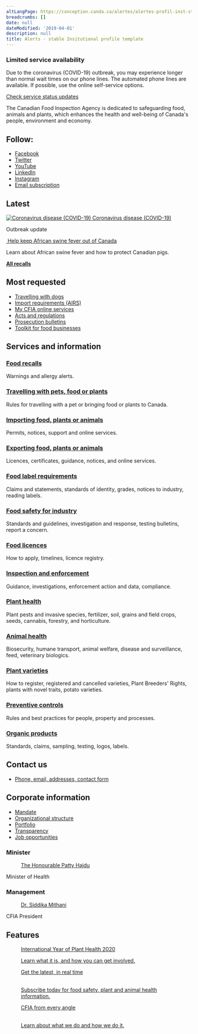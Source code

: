 ```yaml
---
altLangPage: https://conception.canda.ca/alertes/alertes-profil-inst-stable.html
breadcrumbs: []
date: null
dateModified: '2019-04-01'
description: null
title: Alerts - stable Insitutional profile template
---
```



<div class="row">
 <div class="col-md-12">
  <section class="alert alert-warning">
   <h3>
    Limited service availability
   </h3>
   <p>
    Due to the coronavirus (COVID-19) outbreak, you may experience longer than normal wait times on our phone lines.
					The automated phone lines are available. If possible, use the online self-service options.
   </p>
   <p>
    <a href="#">
     Check service status updates
    </a>
   </p>
  </section>
 </div>
 <div class="col-sm-7 pull-left">
  <p>
   The Canadian Food Inspection Agency is dedicated to safeguarding food, animals and plants, which enhances the
				health and well-being of Canada's people, environment and economy.
  </p>
 </div>
 <div class="col-xs-12 col-sm-5 pull-right">
  <div class="row">
   <div class="col-xs-12 col-md-auto pull-right">
    <section class="followus">
     <h2>
      Follow:
     </h2>
     <ul>
      <li>
       <a class="facebook" href="https://www.facebook.com/CFIACanada">
        <span class="wb-inv">
         Facebook
        </span>
       </a>
      </li>
      <li>
       <a class="twitter" href="https://twitter.com/InspectionCan" rel="external">
        <span class="wb-inv">
         Twitter
        </span>
       </a>
      </li>
      <li>
       <a class="youtube" href="https://www.youtube.com/channel/UCaaeZ7z9HAK0-TGLBFGk4gw">
        <span class="wb-inv">
         YouTube
        </span>
       </a>
      </li>
      <li>
       <a class="linkedin" href="https://www.linkedin.com/company/canadian-food-inspection-agency" rel="external">
        <span class="wb-inv">
         LinkedIn
        </span>
       </a>
      </li>
      <li>
       <a class="instagram" href="https://www.instagram.com/cfia_canada/" rel="external">
        <span class="wb-inv">
         Instagram
        </span>
       </a>
      </li>
      <li>
       <a class="email" href="https://www.inspection.gc.ca/about-the-cfia/newsroom/email-notification/eng/1481653931267/1481654078038" rel="external">
        <span class="wb-inv">
         Email subscription
        </span>
       </a>
      </li>
     </ul>
    </section>
   </div>
  </div>
 </div>
</div>

<section>
 <h2>
  Latest
 </h2>
 <div class="gc-nws row">
  <div class="col-md-8">
   <div class="row">
    <div class="col-md-6">
     <a href="https://www.canada.ca/en/public-health/services/diseases/2019-novel-coronavirus-infection.html">
      <img alt="Coronavirus disease (COVID-19)" class="img-responsive thumbnail" src="https://www.inspection.gc.ca//DAM/DAM-aboutcfia-sujetacia/STAGING/images-images/2019_cronavirus_360x203_1580237161056_eng.jpg"/>
      Coronavirus disease (COVID-19)
     </a>
     <p>
      Outbreak update
     </p>
    </div>
    <div class="col-md-6">
     <a href="https://www.inspection.gc.ca//animal-health/terrestrial-animals/diseases/reportable/african-swine-fever/eng/1306983245302/1306983373952">
      <img alt="" class="img-responsive thumbnail" src="https://www.inspection.gc.ca//DAM/DAM-aboutcfia-sujetacia/STAGING/images-images/cfia_homepage_latest_asf_360x203_1576097841529_eng.jpg"/>
      Help keep African swine fever out of Canada
     </a>
     <p>
      Learn about African swine fever and how to protect Canadian pigs.
     </p>
    </div>
   </div>
  </div>
  <div class="wb-feeds limit-3 col-md-4">
   <ul class="feeds-cont list-unstyled lst-spcd">
    <div id="atom-feeds">
    </div>
   </ul>
   <p class="text-right">
    <strong>
     <a href="https://www.inspection.gc.ca//food-recall-warnings-and-allergy-alerts/eng/1351519587174/1351519588221">
      All recalls
     </a>
    </strong>
   </p>
  </div>
 </div>
</section>

<div class="row">
 <div class="col-md-4 col-xs-12 pull-right">
  <section class="lnkbx">
   <h2>
    Most requested
   </h2>
   <ul>
    <li>
     <a href="https://www.inspection.gc.ca//animal-health/terrestrial-animals/imports/import-policies/live-animals/pet-imports/dogs/eng/1331876172009/1331876307796">
      Travelling
							with dogs
     </a>
    </li>
    <li>
     <a href="https://www.inspection.gc.ca/importing-food-plants-or-animals/food-imports/airs/eng/1300127512994/1326599324773">
      Import
							requirements (AIRS)
     </a>
    </li>
    <li>
     <a href="https://www.inspection.gc.ca/about-the-cfia/my-cfia/eng/1482204298243/1482204318353">
      My CFIA online services
     </a>
    </li>
    <li>
     <a href="https://www.inspection.gc.ca/about-the-cfia/acts-and-regulations/eng/1299846777345/1299847442232">
      Acts and regulations
     </a>
    </li>
    <li>
     <a href="https://www.inspection.gc.ca/about-the-cfia/newsroom/prosecution-bulletins/eng/1298575869119/1299852705293">
      Prosecution
							bulletins
     </a>
    </li>
    <li>
     <a href="https://www.inspection.gc.ca/food-safety-for-industry/toolkit-for-food-businesses/eng/1427299500843/1427299800380">
      Toolkit
							for food businesses
     </a>
    </li>
   </ul>
  </section>
 </div>
 <section class="gc-srvinfo col-md-8 pull-left">
  <h2>
   Services and information
  </h2>
  <div class="wb-eqht row">
   <div class="col-md-6">
    <div>
     <h3>
      <a href="https://www.inspection.gc.ca/food-recall-warnings-and-allergy-alerts/eng/1351519587174/1351519588221">
       Food recalls
      </a>
     </h3>
     <p>
      Warnings and allergy alerts.
     </p>
    </div>
   </div>
   <div class="col-md-6">
    <div>
     <h3>
      <a href="https://www.inspection.gc.ca/travelling-with-pets-food-or-plants/eng/1573770102207/1573770205327">
       Travelling with pets,
								food or plants
      </a>
     </h3>
     <p>
      Rules for travelling with a pet or bringing food or plants to Canada.
     </p>
    </div>
   </div>
   <div class="col-md-6">
    <div>
     <h3>
      <a href="https://www.inspection.gc.ca/importing-food-plants-or-animals/eng/1573836795867/1573836899201">
       Importing food, plants or
								animals
      </a>
     </h3>
     <p>
      Permits, notices, support and online services.
     </p>
    </div>
   </div>
   <div class="col-md-6">
    <div>
     <h3>
      <a href="https://www.inspection.gc.ca/exporting-food-plants-or-animals/eng/1574084250421/1574084285748">
       Exporting food, plants or
								animals
      </a>
     </h3>
     <p>
      Licences, certificates, guidance, notices, and online services.
     </p>
    </div>
   </div>
   <div class="col-md-6">
    <div>
     <h3>
      <a href="https://www.inspection.gc.ca/food-label-requirements/eng/1574436698583/1574436791492">
       Food label requirements
      </a>
     </h3>
     <p>
      Claims and statements, standards of identity, grades, notices to industry, reading labels.
     </p>
    </div>
   </div>
   <div class="col-md-6">
    <div>
     <h3>
      <a href="https://www.inspection.gc.ca/eng/1526657042251/1526657042470">
       Food safety for industry
      </a>
     </h3>
     <p>
      Standards and guidelines, investigation and response, testing bulletins, report a concern.
     </p>
    </div>
   </div>
   <div class="col-md-6">
    <div>
     <h3>
      <a href="https://www.inspection.gc.ca/food-licences/eng/1523876882572/1523876882884">
       Food licences
      </a>
     </h3>
     <p>
      How to apply, timelines, licence registry.
     </p>
    </div>
   </div>
   <div class="col-md-6">
    <div>
     <h3>
      <a href="https://www.inspection.gc.ca/inspection-and-enforcement/eng/1546989036103/1546989075201">
       Inspection and enforcement
      </a>
     </h3>
     <p>
      Guidance, investigations, enforcement action and data, compliance.
     </p>
    </div>
   </div>
   <div class="col-md-6">
    <div>
     <h3>
      <a href="https://www.inspection.gc.ca/plant-health/eng/1299162629094/1299162708850">
       Plant health
      </a>
     </h3>
     <p>
      Plant pests and invasive species, fertilizer, soil, grains and field crops, seeds, cannabis, forestry,
							and horticulture.
     </p>
    </div>
   </div>
   <div class="col-md-6">
    <div>
     <h3>
      <a href="https://www.inspection.gc.ca/animal-health/eng/1299155513713/1299155693492">
       Animal health
      </a>
     </h3>
     <p>
      Biosecurity, humane transport, animal welfare, disease and surveillance, feed, veterinary biologics.
     </p>
    </div>
   </div>
   <div class="col-md-6">
    <div>
     <h3>
      <a href="https://www.inspection.gc.ca/plant-varieties/eng/1574194966495/1574194966823">
       Plant varieties
      </a>
     </h3>
     <p>
      How to register, registered and cancelled varieties, Plant Breeders' Rights, plants with novel traits,
							potato varieties.
     </p>
    </div>
   </div>
   <div class="col-md-6">
    <div>
     <h3>
      <a href="https://www.inspection.gc.ca/preventive-controls/eng/1526472289805/1526472290070">
       Preventive controls
      </a>
     </h3>
     <p>
      Rules and best practices for people, property and processes.
     </p>
    </div>
   </div>
   <div class="col-md-6">
    <div>
     <h3>
      <a href="https://www.inspection.gc.ca/organic-products/eng/1526652186199/1526652186496">
       Organic products
      </a>
     </h3>
     <p>
      Standards, claims, sampling, testing, logos, labels.
     </p>
    </div>
   </div>
  </div>
 </section>
 <div class="pull-right col-xs-12 col-md-4">
  <section class="lnkbx">
   <h2>
    Contact us
   </h2>
   <ul>
    <li>
     <a href="https://www.inspection.gc.ca/about-the-cfia/contact-us/eng/1546627816321/1546627838025">
      Phone, email, addresses, contact
							form
     </a>
    </li>
   </ul>
  </section>
 </div>
</div>

<div data-ajax-replace="/navi/eng/1575402056901">
</div>

<section class="gc-crprt">
 <h2>
  Corporate information
 </h2>
 <div class="row">
  <div class="col-md-4">
   <ul>
    <li>
     <a href="https://www.inspection.gc.ca/about-the-cfia/organizational-structure/mandate/eng/1299780188624/1319164463699">
      Mandate
     </a>
    </li>
    <li>
     <a href="https://www.inspection.gc.ca/about-the-cfia/organizational-structure/eng/1323224617636/1323224814073">
      Organizational
							structure
     </a>
    </li>
    <li>
     <a href="https://www.canada.ca/en/health-canada/corporate/health-portfolio.html">
      Portfolio
     </a>
    </li>
    <li>
     <a href="https://www.inspection.gc.ca/about-the-cfia/accountability/eng/1299776530447/1299776743937">
      Transparency
     </a>
    </li>
    <li>
     <a href="https://www.inspection.gc.ca/about-the-cfia/job-opportunities/eng/1299857348736/1299857657230">
      Job opportunities
     </a>
    </li>
   </ul>
  </div>
  <div class="col-md-8">
   <div class="wb-eqht row">
    <section class="col-md-4">
     <h3>
      Minister
     </h3>
     <a href="https://www.canada.ca/en/health-canada/corporate/honourable-patricia-a-hajdu.html">
      <figure>
       <img alt="" class="img-responsive thumbnail" src="https://www.inspection.gc.ca//DAM/DAM-aboutcfia-sujetacia/STAGING/images-images/toc_corporate_info_minister_1576689271153_eng.jpg"/>
       <figcaption>
        The Honourable Patty Hajdu
       </figcaption>
      </figure>
     </a>
     <p class="mrgn-tp-sm">
      Minister of Health
     </p>
    </section>
    <section class="col-md-4">
     <h3>
      Management
     </h3>
     <a href="https://www.inspection.gc.ca/about-the-cfia/organizational-structure/president/eng/1299775928429/1304355839169">
      <figure>
       <img alt="" class="img-responsive thumbnail" src="https://www.inspection.gc.ca//DAM/DAM-aboutcfia-sujetacia/STAGING/images-images/toc_corporate_info_management_1576689272091_eng.jpg"/>
       <figcaption>
        Dr. Siddika Mithani
       </figcaption>
      </figure>
     </a>
     <p class="mrgn-tp-sm">
      CFIA President
     </p>
    </section>
    <section class="col-md-4">
    </section>
   </div>
  </div>
 </div>
</section>

<section class="gc-prtts">
 <h2>
  Features
 </h2>
 <div class="row">
  <div class="col-lg-4 col-md-6 mrgn-bttm-md">
   <a href="http://www.science.gc.ca/eic/site/063.nsf/eng/h_97930.html">
    <figure>
     <figcaption>
      International Year of Plant Health 2020
     </figcaption>
     <img alt="" class="img-responsive thumbnail mrgn-bttm-sm" src="https://www.inspection.gc.ca//DAM/DAM-aboutcfia-sujetacia/STAGING/images-images/iyph_20200117_1579290189818_eng.jpg"/>
     <p>
      Learn what it is, and how you can get involved.
     </p>
    </figure>
   </a>
  </div>
  <div class="col-lg-4 col-md-6 mrgn-bttm-md">
   <a href="https://www.youtube.com/channel/UCaaeZ7z9HAK0-TGLBFGk4gw">
    <figure>
     <figcaption>
      Get the latest, in real time
     </figcaption>
     <br/>
     <img alt="" class="img-responsive thumbnail mrgn-bttm-sm" src="https://www.inspection.gc.ca//DAM/DAM-aboutcfia-sujetacia/STAGING/images-images/youtube_channel_1581091792944_fra.jpg"/>
     <p>
      Subscribe today for food safety, plant and animal health information.
     </p>
    </figure>
   </a>
  </div>
  <div class="col-lg-4 col-md-6 mrgn-bttm-md">
   <a href="https://www.inspection.gc.ca/chronicle-360/eng/1528770452012/1528770503117">
    <figure>
     <figcaption>
      CFIA from every angle
     </figcaption>
     <br/>
     <img alt="" class="img-responsive thumbnail mrgn-bttm-sm" src="https://www.inspection.gc.ca//DAM/DAM-aboutcfia-sujetacia/STAGING/images-images/cfia_homepage_feature_chronicle_360_360x203_1576091864539_eng.jpg"/>
     <p>
      Learn about what we do and how we do it.
     </p>
    </figure>
   </a>
  </div>
 </div>
</section>


<div id="def-preFooter">
</div>



